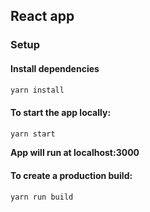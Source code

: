 ## React app

### Setup
#### Install dependencies
```sh
yarn install
```

#### To start the app locally:

```sh
yarn start
```

**App will run at localhost:3000**

#### To create a production build:

```sh
yarn run build
```
